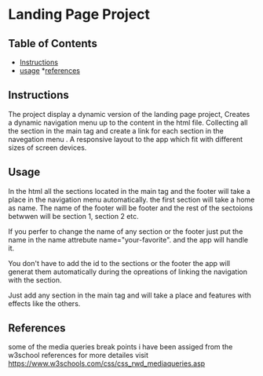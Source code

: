 # Landing Page Project

## Table of Contents

* [Instructions](#instructions)
* [usage](#usage)
*[references](#references)



## Instructions

The project display a dynamic version of the landing page project, Creates a dynamic navigation menu up to the content in the html file.
Collecting all the section in the main tag and create a link for each section in the navegation menu .
A responsive layout to the app which fit with different sizes of screen devices.

## Usage
In the html all the sections located in the main tag and the footer will take a place in the navigation menu automatically.
the first section will take a home as name. The name of the footer will be footer and the rest of the sectoions betwwen will be section 1, section 2 etc.

If you perfer to change the name of any section or the footer just put the name in the name attrebute name="your-favorite". and the app will handle it.

You don't have to add the id to the sections or the footer the app will generat them automatically during the opreations of linking the navigation with the section.

Just add any section in the main tag and will take a place and features with effects like the others. 

## References
some of the media queries break points i have been assiged from the w3school references for more detailes 
visit https://www.w3schools.com/css/css_rwd_mediaqueries.asp


